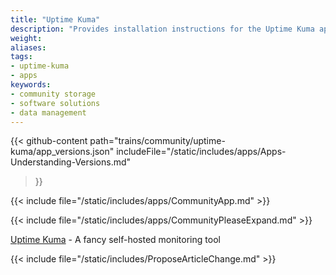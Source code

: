 ```yaml
---
title: "Uptime Kuma"
description: "Provides installation instructions for the Uptime Kuma application in TrueNAS."
weight: 
aliases:
tags:
- uptime-kuma
- apps
keywords:
- community storage
- software solutions
- data management
---
```


{{< github-content 
    path="trains/community/uptime-kuma/app_versions.json"
	includeFile="/static/includes/apps/Apps-Understanding-Versions.md"
>}}

{{< include file="/static/includes/apps/CommunityApp.md" >}}

{{< include file="/static/includes/apps/CommunityPleaseExpand.md" >}}

<a href="https://github.com/louislam/uptime-kuma">Uptime Kuma</a> - A fancy self-hosted monitoring tool

{{< include file="/static/includes/ProposeArticleChange.md" >}}
